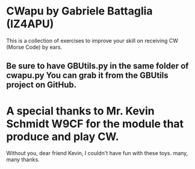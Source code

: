 # CWapu by Gabriele Battaglia (IZ4APU)
This is a collection of exercises to improve your skill on receiving CW (Morse Code) by ears.

## Be sure to have GBUtils.py in the same folder of cwapu.py You can grab it from the GBUtils project on GitHub.

# A special thanks to Mr. Kevin Schmidt W9CF for the module that produce and play CW.
Without you, dear friend Kevin, I couldn't have fun with these toys. many, many thanks.